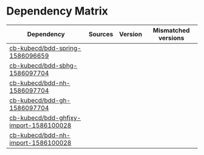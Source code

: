 # Dependency Matrix

Dependency | Sources | Version | Mismatched versions
---------- | ------- | ------- | -------------------
[cb-kubecd/bdd-spring-1586096659](https://github.com/cb-kubecd/bdd-spring-1586096659.git) |  | []() | 
[cb-kubecd/bdd-sbhg-1586097704](https://github.com/cb-kubecd/bdd-sbhg-1586097704.git) |  | []() | 
[cb-kubecd/bdd-nh-1586097704](https://github.com/cb-kubecd/bdd-nh-1586097704.git) |  | []() | 
[cb-kubecd/bdd-gh-1586097704](https://github.com/cb-kubecd/bdd-gh-1586097704.git) |  | []() | 
[cb-kubecd/bdd-ghfjxy-import-1586100028](https://github.com/cb-kubecd/bdd-ghfjxy-import-1586100028.git) |  | []() | 
[cb-kubecd/bdd-nh-import-1586100028](https://github.com/cb-kubecd/bdd-nh-import-1586100028.git) |  | []() | 
